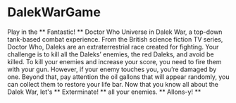 # DalekWarGame

Play in the ** Fantastic! ** Doctor Who Universe in Dalek War, a top-down tank-based combat experience. 
From the British science fiction TV series, Doctor Who, Daleks are an extraterrestrial race created for fighting. 
Your challenge is to kill all the Daleks’ enemies, the red Daleks, and avoid be killed. To kill your enemies and increase your score, you need to fire them with your gun. However, if your enemy touches you, you’re damaged by one. Beyond that, pay attention the oil gallons that will appear randomly, you can collect them to restore your life bar.
Now that you know all about the Dalek War, let's ** Exterminate!  ** all your enemies.
** Allons-y! **
